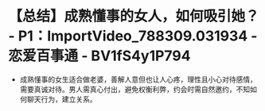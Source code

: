 # 【总结】成熟懂事的女人，如何吸引她？ - P1：ImportVideo_788309.031934 - 恋爱百事通 - BV1fS4y1P794

-   成熟懂事的女生适合做老婆，善解人意但也让人心疼，理性且小心对待感情，需要真诚对待。男人需真心付出，避免权衡利弊，约会时需自然邀约，不知如何聊天行为，建立关系。